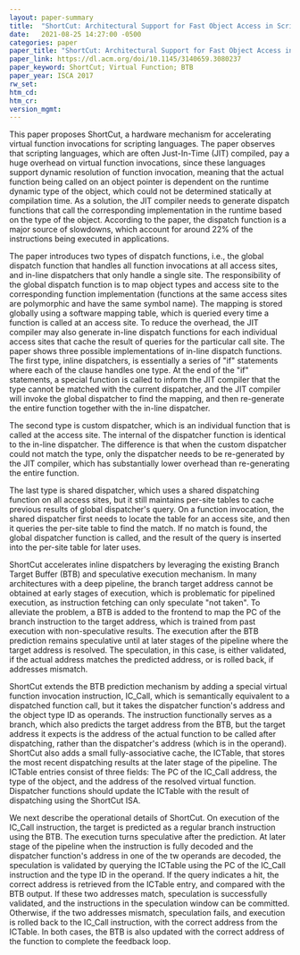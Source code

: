 ```yaml
---
layout: paper-summary
title:  "ShortCut: Architectural Support for Fast Object Access in Scripting Languages"
date:   2021-08-25 14:27:00 -0500
categories: paper
paper_title: "ShortCut: Architectural Support for Fast Object Access in Scripting Languages"
paper_link: https://dl.acm.org/doi/10.1145/3140659.3080237
paper_keyword: ShortCut; Virtual Function; BTB
paper_year: ISCA 2017
rw_set:
htm_cd:
htm_cr:
version_mgmt:
---
```


This paper proposes ShortCut, a hardware mechanism for accelerating virtual function invocations for scripting 
languages.
The paper observes that scripting languages, which are often Just-In-Time (JIT) compiled, pay a huge overhead on
virtual function invocations, since these languages support dynamic resolution of function invocation, meaning
that the actual function being called on an object pointer is dependent on the runtime dynamic type of the 
object, which could not be determined statically at compilation time. 
As a solution, the JIT compiler needs to generate dispatch functions that call the corresponding implementation in the 
runtime based on the type of the object.
According to the paper, the dispatch function is a major source of slowdowns, which account for around 22% of the 
instructions being executed in applications.

The paper introduces two types of dispatch functions, i.e., the global dispatch function that handles all function
invocations at all access sites, and in-line dispatchers that only handle a single site.
The responsibility of the global dispatch function is to map object types and access site to the corresponding function
implementation (functions at the same access sites are polymorphic and have the same symbol name).
The mapping is stored globally using a software mapping table, which is queried every time a function is called
at an access site.
To reduce the overhead, the JIT compiler may also generate in-line dispatch functions for each individual access sites 
that cache the result of queries for the particular call site.
The paper shows three possible implementations of in-line dispatch functions.
The first type, inline dispatchers, is essentially a series of "if" statements where each of the clause handles one
type. At the end of the "if" statements, a special function is called to inform the JIT compiler that the type cannot
be matched with the current dispatcher, and the JIT compiler will invoke the global dispatcher to find the mapping, and 
then re-generate the entire function together with the in-line dispatcher.

The second type is custom dispatcher, which is an individual function that is called at the access site.
The internal of the dispatcher function is identical to the in-line dispatcher. The difference is that when the
custom dispatcher could not match the type, only the dispatcher needs to be re-generated by the JIT compiler,
which has substantially lower overhead than re-generating the entire function.

The last type is shared dispatcher, which uses a shared dispatching function on all access sites, but it still
maintains per-site tables to cache previous results of global dispatcher's query.
On a function invocation, the shared dispatcher first needs to locate the table for an access site, and then 
it queries the per-site table to find the match.
If no match is found, the global dispatcher function is called, and the result of the query is inserted into the 
per-site table for later uses.

ShortCut accelerates inline dispatchers by leveraging the existing Branch Target Buffer (BTB) and speculative execution
mechanism. In many architectures with a deep pipeline, the branch target address cannot be obtained at early stages of 
execution, which is problematic for pipelined execution, as instruction fetching can only speculate "not taken".
To alleviate the problem, a BTB is added to the frontend to map the PC of the branch instruction to the target address,
which is trained from past execution with non-speculative results.
The execution after the BTB prediction remains speculative until at later stages of the pipeline where the target
address is resolved. The speculation, in this case, is either validated, if the actual address matches the predicted
address, or is rolled back, if addresses mismatch.

ShortCut extends the BTB prediction mechanism by adding a special virtual function invocation instruction, IC_Call,
which is semantically equivalent to a dispatched function call, but it takes the dispatcher function's address and the 
object type ID as operands. 
The instruction functionally serves as a branch, which also predicts the target address from the BTB, but the target
address it expects is the address of the actual function to be called after dispatching, rather than the dispatcher's
address (which is in the operand).
ShortCut also adds a small fully-associative cache, the ICTable, that stores the most recent dispatching results at 
the later stage of the pipeline.
The ICTable entries consist of three fields: The PC of the IC_Call address, the type of the object, and the address
of the resolved virtual function. 
Dispatcher functions should update the ICTable with the result of dispatching using the ShortCut ISA.

We next describe the operational details of ShortCut. On execution of the IC_Call instruction, the target is predicted
as a regular branch instruction using the BTB. The execution turns speculative after the prediction.
At later stage of the pipeline when the instruction is fully decoded and the dispatcher function's address in 
one of the tw operands are decoded, the speculation is validated by querying the ICTable using the PC of the IC_Call
instruction and the type ID in the operand. If the query indicates a hit, the correct address is retrieved from the
ICTable entry, and compared with the BTB output. If these two addresses match, speculation is successfully validated,
and the instructions in the speculation window can be committed. 
Otherwise, if the two addresses mismatch, speculation fails, and execution is rolled back to the IC_Call 
instruction, with the correct address from the ICTable.
In both cases, the BTB is also updated with the correct address of the function to complete the feedback loop.

